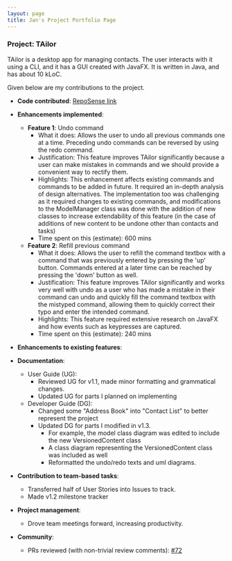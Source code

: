 ```yaml
---
layout: page
title: Jan's Project Portfolio Page
---
```


### Project: TAilor

TAilor is a desktop app for managing contacts. The user interacts with it using a CLI, and it has a GUI
created with JavaFX. It is written in Java, and has about 10 kLoC.

Given below are my contributions to the project.

* **Code contributed**: [RepoSense link](https://nus-cs2103-ay2122s2.github.io/tp-dashboard/?search=festivecat&breakdown=true)

* **Enhancements implemented**:
  * **Feature 1**: Undo command
    * What it does:
    Allows the user to undo all previous commands one at a time. Preceding undo commands can be reversed by using the redo command.
    * Justification:
    This feature improves TAilor significantly because a user can make mistakes in commands and we
    should provide a convenient way to rectify them.
    * Highlights:
    This enhancement affects existing commands and commands to be added in future. It required an in-depth analysis of
    design alternatives. The implementation too was challenging as it required changes to existing commands,
    and modifications to the ModelManager class was done with the addition of new classes to increase extendability of
    this feature (in the case of additions of new content to be undone other than contacts and tasks)
    * Time spent on this (estimate):
    600 mins
  * **Feature 2**: Refill previous command
    * What it does:
    Allows the user to refill the command textbox with a command that was previously entered by pressing the 'up' button. Commands
    entered at a later time can be reached by pressing the 'down' button as well.
    * Justification:
    This feature improves TAilor significantly and works very well with undo as a user who has made a mistake in their command
    can undo and quickly fill the command textbox with the mistyped command, allowing them to quickly correct their typo
    and enter the intended command.
    * Highlights:
    This feature required extensive research on JavaFX and how events such as keypresses are captured.
    * Time spent on this (estimate):
    240 mins

* **Enhancements to existing features**:

* **Documentation**:
  * User Guide (UG):
    * Reviewed UG for v1.1, made minor formatting and grammatical changes.
    * Updated UG for parts I planned on implementing
  * Developer Guide (DG):
    * Changed some "Address Book" into "Contact List" to better represent the project
    * Updated DG for parts I modified in v1.3.
      * For example, the model class diagram was edited to include the new VersionedContent class
      * A class diagram representing the VersionedContent class was included as well
      * Reformatted the undo/redo texts and uml diagrams.

* **Contribution to team-based tasks**:
  * Transferred half of User Stories into Issues to track.
  * Made v1.2 milestone tracker

* **Project management**:
  * Drove team meetings forward, increasing productivity.

* **Community**:
  * PRs reviewed (with non-trivial review comments): [\#72]()
